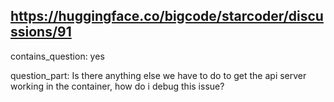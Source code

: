 ## https://huggingface.co/bigcode/starcoder/discussions/91

contains_question: yes

question_part: Is there anything else we have to do to get the api server working in the container, how do i debug this issue?